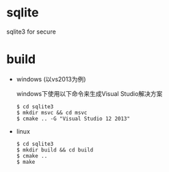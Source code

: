 # sqlite

sqlite3 for secure

# build

* windows (以vs2013为例)

	windows下使用以下命令来生成Visual Studio解决方案

	```shell
	$ cd sqlite3
	$ mkdir msvc && cd msvc
	$ cmake .. -G "Visual Studio 12 2013"
	```

* linux

	```shell
	$ cd sqlite3
	$ mkdir build && cd build
	$ cmake ..
	$ make
	```